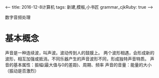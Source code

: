 <--
title: 2016-12-8计算机 
tags: 新建,模板,小书匠
grammar_cjkRuby: true
-->

数字音频处理

# 基本概念
声音是一种连续波，叫声波。波动传到人的鼓膜上。
两个波形相遇，会形成新的波形，相互加强或抵消。不同乐器产生的声音波形不同，形成独特声音特质。
声音的基本属性：振幅(最大值与0的差距)、周期、频率
声音的音量：能量的大小（振动是否激烈）

